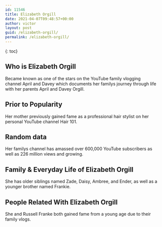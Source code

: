 ```yaml
---
id: 11546
title: Elizabeth Orgill
date: 2021-04-07T09:48:57+00:00
author: victor
layout: post
guid: /elizabeth-orgill/
permalink: /elizabeth-orgill/
---
```



{: toc}


## Who is Elizabeth Orgill



Became known as one of the stars on the YouTube family vlogging channel April and Davey which documents her familys journey through life with her parents April and Davey Orgill.  

                
                
                
## Prior to Popularity



Her mother previously gained fame as a professional hair stylist on her personal YouTube channel Hair 101.

                
                
                
## Random data



Her familys channel has amassed over 600,000 YouTube subscribers as well as 226 million views and growing.

                
                
                
## Family & Everyday Life of Elizabeth Orgill



She has older siblings named Zade, Daisy, Ambree, and Ender, as well as a younger brother named Frankie.

                
                
                
## People Related With Elizabeth Orgill



She and Russell Franke both gained fame from a young age due to their family vlogs.

                
              
            
          
          
          